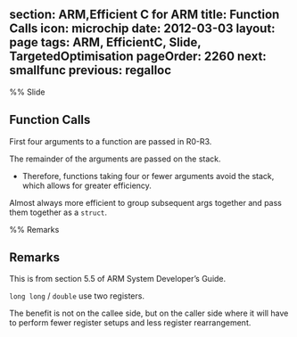 section: ARM,Efficient C for ARM
title: Function Calls
icon: microchip
date: 2012-03-03
layout: page
tags: ARM, EfficientC, Slide, TargetedOptimisation
pageOrder: 2260
next: smallfunc
previous: regalloc
----

%% Slide

## Function Calls

First four arguments to a function are passed in R0-R3.

The remainder of the arguments are passed on the stack.

* Therefore, functions taking four or fewer arguments avoid the stack, which allows for greater efficiency.

Almost always more efficient to group subsequent args together and pass them together as a `struct`.

%% Remarks

## Remarks

This is from section 5.5 of ARM System Developer’s Guide.

`long long` / `double` use two registers.

The benefit is not on the callee side, but on the caller side where it will have to perform fewer register setups and less register rearrangement.
